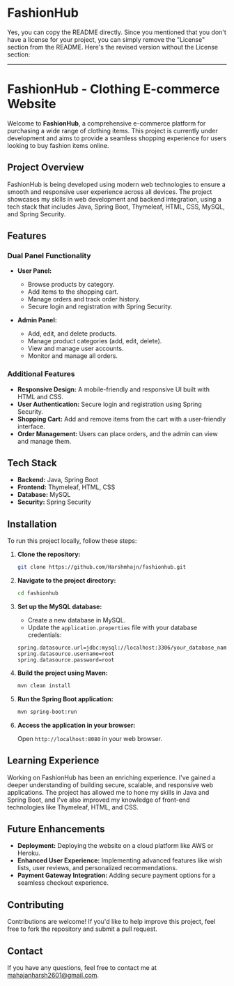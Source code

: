 ﻿# FashionHub
Yes, you can copy the README directly. Since you mentioned that you don't have a license for your project, you can simply remove the "License" section from the README. Here's the revised version without the License section:

---

# FashionHub - Clothing E-commerce Website

Welcome to **FashionHub**, a comprehensive e-commerce platform for purchasing a wide range of clothing items. This project is currently under development and aims to provide a seamless shopping experience for users looking to buy fashion items online.

## Project Overview

FashionHub is being developed using modern web technologies to ensure a smooth and responsive user experience across all devices. The project showcases my skills in web development and backend integration, using a tech stack that includes Java, Spring Boot, Thymeleaf, HTML, CSS, MySQL, and Spring Security.

## Features

### Dual Panel Functionality
- **User Panel:**
  - Browse products by category.
  - Add items to the shopping cart.
  - Manage orders and track order history.
  - Secure login and registration with Spring Security.

- **Admin Panel:**
  - Add, edit, and delete products.
  - Manage product categories (add, edit, delete).
  - View and manage user accounts.
  - Monitor and manage all orders.

### Additional Features
- **Responsive Design:** A mobile-friendly and responsive UI built with HTML and CSS.
- **User Authentication:** Secure login and registration using Spring Security.
- **Shopping Cart:** Add and remove items from the cart with a user-friendly interface.
- **Order Management:** Users can place orders, and the admin can view and manage them.

## Tech Stack

- **Backend:** Java, Spring Boot
- **Frontend:** Thymeleaf, HTML, CSS
- **Database:** MySQL
- **Security:** Spring Security

## Installation

To run this project locally, follow these steps:

1. **Clone the repository:**

    ```bash
    git clone https://github.com/Harshmhajn/fashionhub.git
    ```

2. **Navigate to the project directory:**

    ```bash
    cd fashionhub
    ```

3. **Set up the MySQL database:**

   - Create a new database in MySQL.
   - Update the `application.properties` file with your database credentials:

    ```properties
    spring.datasource.url=jdbc:mysql://localhost:3306/your_database_name
    spring.datasource.username=root
    spring.datasource.password=root
    ```

4. **Build the project using Maven:**

    ```bash
    mvn clean install
    ```

5. **Run the Spring Boot application:**

    ```bash
    mvn spring-boot:run
    ```

6. **Access the application in your browser:**

    Open `http://localhost:8080` in your web browser.

## Learning Experience

Working on FashionHub has been an enriching experience. I've gained a deeper understanding of building secure, scalable, and responsive web applications. The project has allowed me to hone my skills in Java and Spring Boot, and I've also improved my knowledge of front-end technologies like Thymeleaf, HTML, and CSS.

## Future Enhancements

- **Deployment:** Deploying the website on a cloud platform like AWS or Heroku.
- **Enhanced User Experience:** Implementing advanced features like wish lists, user reviews, and personalized recommendations.
- **Payment Gateway Integration:** Adding secure payment options for a seamless checkout experience.

## Contributing

Contributions are welcome! If you'd like to help improve this project, feel free to fork the repository and submit a pull request.

## Contact

If you have any questions, feel free to contact me at mahajanharsh2601@gmail.com.

